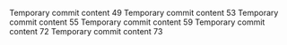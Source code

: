 Temporary commit content 49
Temporary commit content 53
Temporary commit content 55
Temporary commit content 59
Temporary commit content 72
Temporary commit content 73
